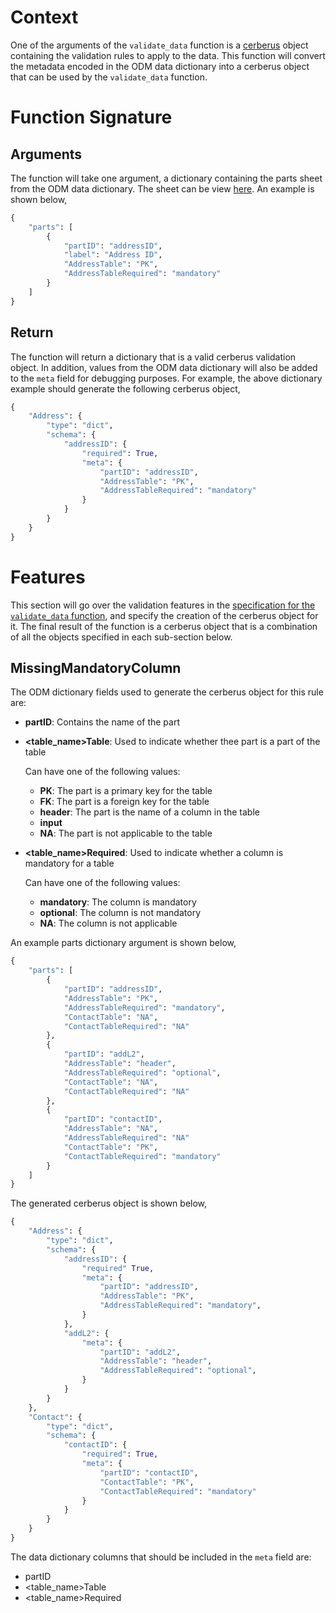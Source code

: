 # Context

One of the arguments of the `validate_data` function is a [cerberus](https://docs.python-cerberus.org/en/stable/) object containing the validation rules to apply to the data. This function will convert the metadata encoded in the ODM data dictionary into a cerberus object that can be used by the `validate_data` function.

# Function Signature

## Arguments

The function will take one argument, a dictionary containing the parts sheet from the ODM data dictionary. The sheet can be view [here](https://github.com/Big-Life-Lab/PHES-ODM/tree/V2-first-draft/template). An example is shown below,

```python
{
    "parts": [
        {
            "partID": "addressID",
            "label": "Address ID",
            "AddressTable": "PK",
            "AddressTableRequired": "mandatory"
        }
    ]
}
```

## Return

The function will return a dictionary that is a valid cerberus validation object. In addition, values from the ODM data dictionary will also be added to the `meta` field for debugging purposes. For example, the above dictionary example should generate the following cerberus object,

```python
{
    "Address": {
        "type": "dict",
        "schema": {
            "addressID": {
                "required": True,
                "meta": {
                    "partID": "addressID",
                    "AddressTable": "PK",
                    "AddressTableRequired": "mandatory"
                }
            }
        }
    }
}
```

# Features

This section will go over the validation features in the [specification for the `validate_data` function](./validate-data.md), and specify the creation of the cerberus object for it. The final result of the function is a cerberus object that is a combination of all the objects specified in each sub-section below.

## MissingMandatoryColumn

The ODM dictionary fields used to generate the cerberus object for this rule are:

* **partID**: Contains the name of the part
* **<table_name>Table**: Used to indicate whether thee part is a part of the table
    
    Can have one of the following values:
    * **PK**: The part is a primary key for the table
    * **FK**: The part is a foreign key for the table
    * **header**: The part is the name of a column in the table
    * **input**
    * **NA**: The part is not applicable to the table
* **<table_name>Required**: Used to indicate whether a column is mandatory for a table

    Can have one of the following values:
    * **mandatory**: The column is mandatory
    * **optional**: The column is not mandatory
    * **NA**: The column is not applicable

An example parts dictionary argument is shown below,

```python
{
    "parts": [
        {
            "partID": "addressID",
            "AddressTable": "PK",
            "AddressTableRequired": "mandatory",
            "ContactTable": "NA",
            "ContactTableRequired": "NA"
        },
        {
            "partID": "addL2",
            "AddressTable": "header",
            "AddressTableRequired": "optional",
            "ContactTable": "NA",
            "ContactTableRequired": "NA"
        },
        {
            "partID": "contactID",
            "AddressTable": "NA",
            "AddressTableRequired": "NA"
            "ContactTable": "PK",
            "ContactTableRequired": "mandatory"
        }
    ]
}
```

The generated cerberus object is shown below,

```python
{
    "Address": {
        "type": "dict",
        "schema": {
            "addressID": {
                "required" True,
                "meta": {
                    "partID": "addressID",
                    "AddressTable": "PK",
                    "AddressTableRequired": "mandatory",
                }
            },
            "addL2": {
                "meta": {
                    "partID": "addL2",
                    "AddressTable": "header",
                    "AddressTableRequired": "optional",
                }
            }
        }
    },
    "Contact": {
        "type": "dict",
        "schema": {
            "contactID": {
                "required": True,
                "meta": {
                    "partID": "contactID",
                    "ContactTable": "PK",
                    "ContactTableRequired": "mandatory"
                }
            }
        }
    }
}
```

The data dictionary columns that should be included in the `meta` field are:
* partID
* <table_name>Table
* <table_name>Required
